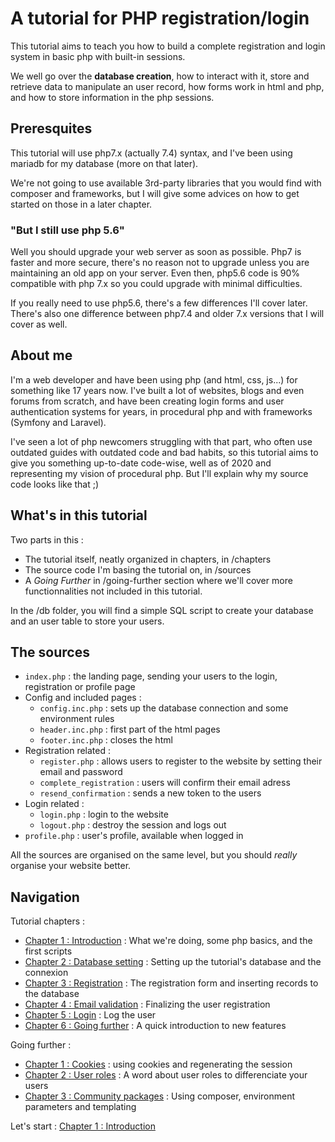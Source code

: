 # A tutorial for PHP registration/login
This tutorial aims to teach you how to build a complete registration and login system in basic php with built-in sessions.

We well go over the **database creation**, how to interact with it, store and retrieve data to manipulate an user record, how forms work in html and php, and how to store information in the php sessions.

## Preresquites
This tutorial will use php7.x (actually 7.4) syntax, and I've been using mariadb for my database (more on that later).

We're not going to use available 3rd-party libraries that you would find with composer and frameworks, but I will give some advices on how to get started on those in a later chapter.

### "But I still use php 5.6"
Well you should upgrade your web server as soon as possible. Php7 is faster and more secure, there's no reason not to upgrade unless you are maintaining an old app on your server. Even then, php5.6 code is 90% compatible with php 7.x so you could upgrade with minimal difficulties.

If you really need to use php5.6, there's a few differences I'll cover later. There's also one difference between php7.4 and older 7.x versions that I will cover as well.

## About me
I'm a web developer and have been using php (and html, css, js...) for something like 17 years now. I've built a lot of websites, blogs and even forums from scratch, and have been creating login forms and user authentication systems for years, in procedural php and with frameworks (Symfony and Laravel).

I've seen a lot of php newcomers struggling with that part, who often use outdated guides with outdated code and bad habits, so this tutorial aims to give you something up-to-date code-wise, well as of 2020 and representing my vision of procedural php. But I'll explain why my source code looks like that ;)

## What's in this tutorial
Two parts in this :
* The tutorial itself, neatly organized in chapters, in /chapters
* The source code I'm basing the tutorial on, in /sources
* A *Going Further* in /going-further section where we'll cover more functionnalities not included in this tutorial.

In the /db folder, you will find a simple SQL script to create your database and an user table to store your users.

## The sources
* ``index.php`` : the landing page, sending your users to the login, registration or profile page
* Config and included pages :
  * ``config.inc.php`` : sets up the database connection and some environment rules
  * ``header.inc.php`` : first part of the html pages
  * ``footer.inc.php`` : closes the html
* Registration related :
  * ``register.php`` : allows users to register to the website by setting their email and password
  * ``complete_registration`` : users will confirm their email adress
  * ``resend_confirmation`` : sends a new token to the users
* Login related :
  * ``login.php`` : login to the website
  * ``logout.php`` : destroy the session and logs out
* ``profile.php`` : user's profile, available when logged in

All the sources are organised on the same level, but you should *really* organise your website better.

## Navigation
Tutorial chapters :
* [Chapter 1 : Introduction](chapters/01-introduction.md) : What we're doing, some php basics, and the first scripts
* [Chapter 2 : Database setting](chapters/02-database-setting.md) : Setting up the tutorial's database and the connexion
* [Chapter 3 : Registration](chapters/03-registration.md) : The registration form and inserting records to the database
* [Chapter 4 : Email validation](chapters/04-email-validation.md) : Finalizing the user registration
* [Chapter 5 : Login](chapters/05-login.md) : Log the user
* [Chapter 6 : Going further](chapters/06-going-further.md) : A quick introduction to new features

Going further :
* [Chapter 1 : Cookies](going-further/01-cookies.md) : using cookies and regenerating the session
* [Chapter 2 : User roles](going-further/02-user-roles.md) : A word about user roles to differenciate your users
* [Chapter 3 : Community packages](going-further/03-community-packages.md) : Using composer, environment parameters and templating

Let's start : [Chapter 1 : Introduction](chapters/01-introduction.md)